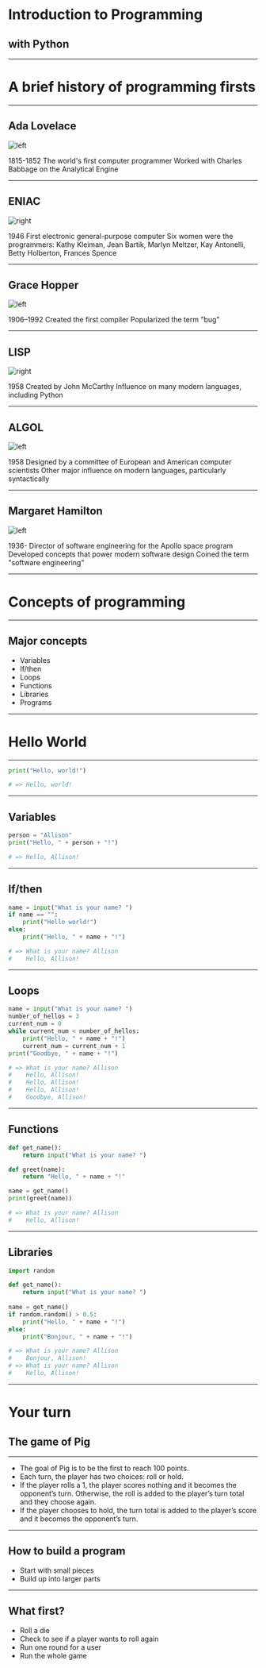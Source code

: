 # Introduction to Programming

## with Python

---

# A brief history of programming firsts

---

## Ada Lovelace

![left](../images/ada_lovelace.jpg)

1815-1852
The world's first computer programmer
Worked with Charles Babbage on the Analytical Engine

---

## ENIAC

![right](../images/eniac.jpg)

1946
First electronic general-purpose computer
Six women were the programmers:
Kathy Kleiman, Jean Bartik, Marlyn Meltzer, Kay Antonelli, Betty Holberton, Frances Spence

---

## Grace Hopper

![left](../images/grace_hopper.jpg)

1906–1992
Created the first compiler
Popularized the term "bug"

---

## LISP

![right](../images/john_mccarthy.jpg)

1958
Created by John McCarthy
Influence on many modern languages, including Python

---

## ALGOL

![left](../images/algol.jpg)

1958
Designed by a committee of European and American computer scientists
Other major influence on modern languages, particularly syntactically

---

## Margaret Hamilton

![left](../images/margaret_hamilton.png)

1936-
Director of software engineering for the Apollo space program
Developed concepts that power modern software design
Coined the term "software engineering"

---

# Concepts of programming

---

## Major concepts

* Variables
* If/then
* Loops
* Functions
* Libraries
* Programs

---

# Hello World

---

```py
print("Hello, world!")

# => Hello, world!
```
---

## Variables

```py
person = "Allison"
print("Hello, " + person + "!")

# => Hello, Allison!
```

---

## If/then

```py
name = input("What is your name? ")
if name == "":
    print("Hello world!")
else:
    print("Hello, " + name + "!")

# => What is your name? Allison
#    Hello, Allison!
```

---

## Loops

```py
name = input("What is your name? ")
number_of_hellos = 3
current_num = 0
while current_num < number_of_hellos:
    print("Hello, " + name + "!")
    current_num = current_num + 1
print("Goodbye, " + name + "!")

# => What is your name? Allison
#    Hello, Allison!
#    Hello, Allison!
#    Hello, Allison!
#    Goodbye, Allison!
```

---

## Functions

```py
def get_name():
    return input("What is your name? ")

def greet(name):
    return "Hello, " + name + "!"

name = get_name()
print(greet(name))

# => What is your name? Allison
#    Hello, Allison!
```

---

## Libraries

```py
import random

def get_name():
    return input("What is your name? ")
    
name = get_name()
if random.random() > 0.5:
    print("Hello, " + name + "!")
else:
    print("Bonjour, " + name + "!")

# => What is your name? Allison
#    Bonjour, Allison!
# => What is your name? Allison
#    Hello, Allison!
```

---

# Your turn

## The game of Pig

---

* The goal of Pig is to be the first to reach 100 points. 
* Each turn, the player has two choices: roll or hold. 
* If the player rolls a 1, the player scores nothing and it becomes the opponent’s turn. Otherwise, the roll is added to the player’s turn total and they choose again.
* If the player chooses to hold, the turn total is added to the player’s score and it becomes the opponent’s turn.

---

## How to build a program

* Start with small pieces
* Build up into larger parts

---

## What first?

* Roll a die
* Check to see if a player wants to roll again
* Run one round for a user
* Run the whole game
